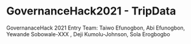 # GovernanceHack2021 - TripData

GovernanaceHack 2021 Entry 
Team: 
Taiwo Efunogbon, Abi Efunogbon, Yewande Sobowale-XXX , Deji Kumolu-Johnson, Sola Erogbogbo

